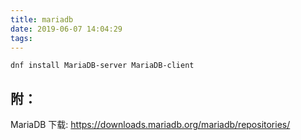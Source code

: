 ```yaml
---
title: mariadb
date: 2019-06-07 14:04:29
tags:
---
```


<!-- more -->

```shell
dnf install MariaDB-server MariaDB-client
```
## 附：
MariaDB 下载: https://downloads.mariadb.org/mariadb/repositories/